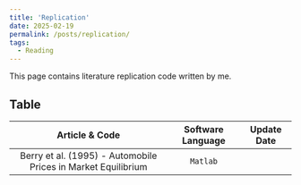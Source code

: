 ```yaml
---
title: 'Replication'
date: 2025-02-19
permalink: /posts/replication/
tags:
  - Reading
---
```

This page contains literature replication code written by me.

## Table

|                        Article & Code                        | Software Language | Update Date |
| :----------------------------------------------------------: | :---------------: | ----------- |
| Berry et al. (1995) - Automobile Prices in Market Equilibrium |     `Matlab`      |             |
